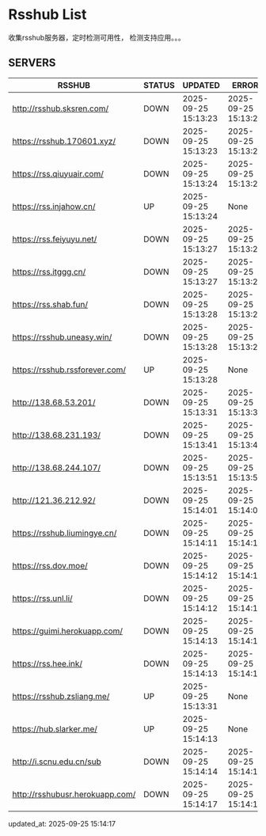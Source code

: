 # Rsshub List

收集rsshub服务器，定时检测可用性， 检测支持应用。。。


## SERVERS

|  RSSHUB   | STATUS  | UPDATED  | ERROR  | TWITTER |  
|  ----  | ----  | ----  | ----  | ---- |  
| http://rsshub.sksren.com/ | DOWN | 2025-09-25 15:13:23 | 2025-09-25 15:13:23 |  
| https://rsshub.170601.xyz/ | DOWN | 2025-09-25 15:13:23 | 2025-09-25 15:13:23 |  
| https://rss.qiuyuair.com/ | DOWN | 2025-09-25 15:13:24 | 2025-09-25 15:13:24 |  
| https://rss.injahow.cn/ | UP | 2025-09-25 15:13:24 | None ||  
| https://rss.feiyuyu.net/ | DOWN | 2025-09-25 15:13:27 | 2025-09-25 15:13:27 |  
| https://rss.itggg.cn/ | DOWN | 2025-09-25 15:13:27 | 2025-09-25 15:13:27 |  
| https://rss.shab.fun/ | DOWN | 2025-09-25 15:13:28 | 2025-09-25 15:13:28 |  
| https://rsshub.uneasy.win/ | DOWN | 2025-09-25 15:13:28 | 2025-09-25 15:13:28 |  
| https://rsshub.rssforever.com/ | UP | 2025-09-25 15:13:28 | None ||  
| http://138.68.53.201/ | DOWN | 2025-09-25 15:13:31 | 2025-09-25 15:13:31 |  
| http://138.68.231.193/ | DOWN | 2025-09-25 15:13:41 | 2025-09-25 15:13:41 |  
| http://138.68.244.107/ | DOWN | 2025-09-25 15:13:51 | 2025-09-25 15:13:51 |  
| http://121.36.212.92/ | DOWN | 2025-09-25 15:14:01 | 2025-09-25 15:14:01 |  
| https://rsshub.liumingye.cn/ | DOWN | 2025-09-25 15:14:11 | 2025-09-25 15:14:11 |  
| https://rss.dov.moe/ | DOWN | 2025-09-25 15:14:12 | 2025-09-25 15:14:12 |  
| https://rss.unl.li/ | DOWN | 2025-09-25 15:14:12 | 2025-09-25 15:14:12 |  
| https://guimi.herokuapp.com/ | DOWN | 2025-09-25 15:14:13 | 2025-09-25 15:14:13 |  
| https://rss.hee.ink/ | DOWN | 2025-09-25 15:14:13 | 2025-09-25 15:14:13 |  
| https://rsshub.zsliang.me/ | UP | 2025-09-25 15:13:31 | None |OK|  
| https://hub.slarker.me/ | UP | 2025-09-25 15:14:13 | None ||  
| http://i.scnu.edu.cn/sub | DOWN | 2025-09-25 15:14:14 | 2025-09-25 15:14:14 |  
| http://rsshubusr.herokuapp.com/ | DOWN | 2025-09-25 15:14:17 | 2025-09-25 15:14:17 |  
  

updated_at: 2025-09-25 15:14:17  
